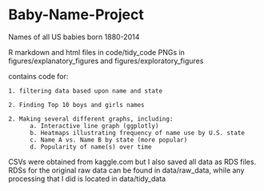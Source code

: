 # Baby-Name-Project
Names of all US babies born 1880-2014

R markdown and html files in code/tidy_code
PNGs in figures/explanatory_figures and figures/exploratory_figures

  contains code for:
  
    1. filtering data based upon name and state
    
    2. Finding Top 10 boys and girls names
    
    2. Making several different graphs, including:
          a. Interactive line graph (ggplotly)
          b. Heatmaps illustrating frequency of name use by U.S. state
          c. Name A vs. Name B by state (more popular)
          d. Popularity of name(s) over time
    
    
CSVs were obtained from kaggle.com but I also saved all data as RDS files. RDSs for the original raw data can be found in data/raw_data, while any processing that I did is located in data/tidy_data
